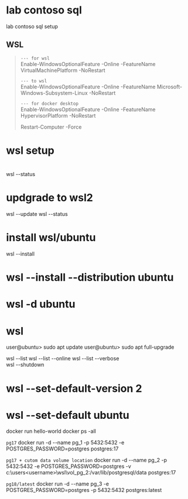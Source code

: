 # lab contoso sql

lab contoso sql setup    

WSL   
---

> `--- for wsl`  
> Enable-WindowsOptionalFeature -Online -FeatureName VirtualMachinePlatform -NoRestart  
>
> `--- to wsl`    
> Enable-WindowsOptionalFeature -Online -FeatureName Microsoft-Windows-Subsystem-Linux -NoRestart  
> 
> `--- for docker desktop`  
> Enable-WindowsOptionalFeature -Online -FeatureName HypervisorPlatform -NoRestart  
>
> Restart-Computer -Force  

# wsl setup
#
wsl --status  

# updgrade to wsl2
wsl --update
wsl --status  

# install wsl/ubuntu
wsl --install  

# wsl --install --distribution ubuntu
# wsl -d ubuntu
# wsl 

user@ubuntu> sudo apt update
user@ubuntu> sudo apt full-upgrade

wsl --list
wsl --list --online
wsl --list --verbose  
wsl --shutdown  

# wsl --set-default-version 2  
# wsl --set-default ubuntu  

docker run hello-world
docker ps -all

`pg17`
docker run -d --name pg_1 -p 5432:5432 -e POSTGRES_PASSWORD=postgres postgres:17

`pg17 + cutom data volume location`
docker run -d --name pg_2 -p 5432:5432 -e POSTGRES_PASSWORD=postgres  -v c:\users\<username>\wsl\vol_pg_2:/var/lib/postgresql/data postgres:17

`pg18/latest`
docker run -d --name pg_3 -e POSTGRES_PASSWORD=postgres -p 5432:5432 postgres:latest

